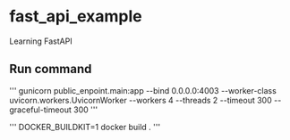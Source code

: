 # fast_api_example

Learning FastAPI

## Run command

'''
    gunicorn public_enpoint.main:app --bind 0.0.0.0:4003 --worker-class uvicorn.workers.UvicornWorker --workers 4 --threads 2 --timeout 300 --graceful-timeout 300
'''

'''
    DOCKER_BUILDKIT=1 docker build .
'''